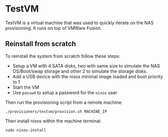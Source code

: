 # TestVM

TestVM is a virtual machine that was used to quickly iterate on the NAS provisioning. It runs on top of VMWare Fusion.

## Reinstall from scratch

To reinstall the system from scratch follow these steps:

- Setup a VM with 4 SATA disks, two with same size to simulate the NAS OS/Boot/swap storage and other 2 to simulate the storage disks.
- Add a USB device with the nixos minimal image loaded and boot priority to 1
- Start the VM
- Use `passwd` to setup a password for the `nixos` user

Then run the provisioning script from a remote machine:

```
./provisioners/testvm/provision.sh MACHINE_IP
```

Then install nixos within the machine terminal:

```
sudo nixos-install
```
